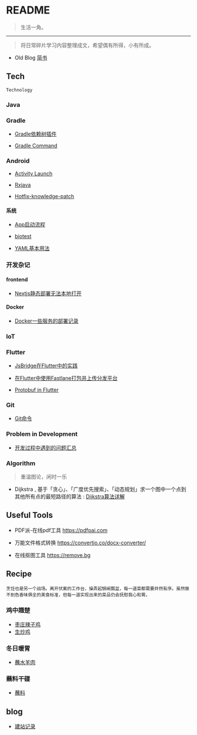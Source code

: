 # README

> 生活一角。

---

> 将日常碎片学习内容整理成文，希望偶有所得，小有所成。

* Old Blog [简书](https://www.jianshu.com/u/4fa76312004b) 

## Tech
    Technology


### Java

### Gradle

* [Gradle依赖树插件](/gradle/gradle-plugin.md)

* [Gradle Command](/gradle/gradle-cmd.md)

### Android

* [Activity Launch](/android/acitivity-launch.md)

* [Rxjava](/android/rxjava.md)

* [Hotfix-knowledge-patch](/android/hotfix.md)

#### 系统

* [App启动流程](https://www.yuque.com/isaac-laugu/qpc3mv/sux09ah6d6y9vklk)

* [biotest](/android/design-construct.md)

* [YAML基本用法](/other/YAML.md)


### 开发杂记

#### frontend

* [Nextjs静态部署无法本地打开](/frontend/nextjs-static-deploy.md)

#### Docker
 * [Docker一些服务的部署记录](/docker/docker-readme.md)


### IoT

### Flutter 

* [JsBridge在Flutter中的实践](/flutter/jsbridge-in-flutter.md) 

* [在Flutter中使用Fastlane打包并上传分发平台](/flutter/fastlane-in-flutter.md) 

* [Protobuf in Flutter](/flutter/protobuf.md)

### Git
* [Git命令](/git/git-command.md)


### Problem in Development

* [开发过程中遇到的问题汇总](/problem/problem-in-development.md)


### Algorithm

> 重温图论，闲时一乐

* Dijkstra , 基于「贪心」、「广度优先搜索」、「动态规划」求一个图中一个点到其他所有点的最短路径的算法 :  [Dijkstra算法详解](https://zhuanlan.zhihu.com/p/338414118)


## Useful Tools

* PDF派-在线pdf工具 https://pdfpai.com

* 万能文件格式转换 https://convertio.co/docx-converter/

* 在线抠图工具 https://remove.bg

## Recipe
    烹饪也是另一个战场。离开伏案的工作台，操弄起锅碗瓢盆，每一道菜都需要井然有序。虽然做不到色香味俱全的美食标准，但每一道实现出来的菜品仍会抚慰我心和胃。

### 鸡中翘楚

* [枣庄辣子鸡](/recipe/lucai.md)
* [生炒鸡](/recipe/scj.md)

### 冬日暖胃

* [蘸水羊肉](/recipe/mutton.md)

### 蘸料干碟

* [蘸料](/recipe/zl.md)

## blog

* [建站记录](/blog_log/blog-log.md)
